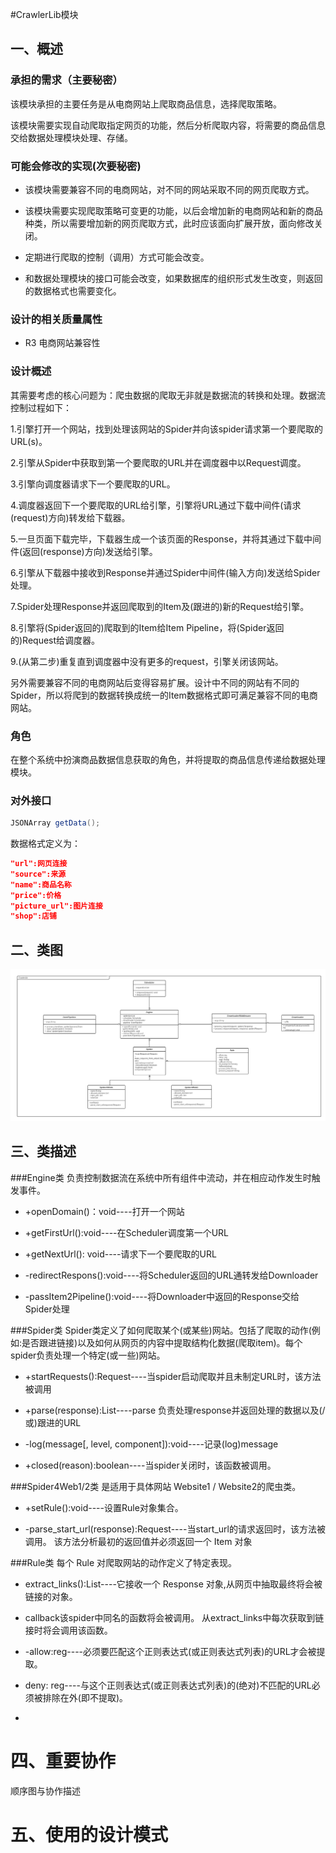 #CrawlerLib模块
## 一、概述 ##

### 承担的需求（主要秘密） ###
  该模块承担的主要任务是从电商网站上爬取商品信息，选择爬取策略。
  
  该模块需要实现自动爬取指定网页的功能，然后分析爬取内容，将需要的商品信息交给数据处理模块处理、存储。
  
### 可能会修改的实现(次要秘密) ###
* 该模块需要兼容不同的电商网站，对不同的网站采取不同的网页爬取方式。

* 该模块需要实现爬取策略可变更的功能，以后会增加新的电商网站和新的商品种类，所以需要增加新的网页爬取方式，此时应该面向扩展开放，面向修改关闭。

* 定期进行爬取的控制（调用）方式可能会改变。

* 和数据处理模块的接口可能会改变，如果数据库的组织形式发生改变，则返回的数据格式也需要变化。

### 设计的相关质量属性 ###
* R3 电商网站兼容性

### 设计概述 ###
其需要考虑的核心问题为：爬虫数据的爬取无非就是数据流的转换和处理。数据流控制过程如下：  

1.引擎打开一个网站，找到处理该网站的Spider并向该spider请求第一个要爬取的URL(s)。  

2.引擎从Spider中获取到第一个要爬取的URL并在调度器中以Request调度。  

3.引擎向调度器请求下一个要爬取的URL。  

4.调度器返回下一个要爬取的URL给引擎，引擎将URL通过下载中间件(请求(request)方向)转发给下载器。  

5.一旦页面下载完毕，下载器生成一个该页面的Response，并将其通过下载中间件(返回(response)方向)发送给引擎。  

6.引擎从下载器中接收到Response并通过Spider中间件(输入方向)发送给Spider处理。  

7.Spider处理Response并返回爬取到的Item及(跟进的)新的Request给引擎。  

8.引擎将(Spider返回的)爬取到的Item给Item Pipeline，将(Spider返回的)Request给调度器。  

9.(从第二步)重复直到调度器中没有更多的request，引擎关闭该网站。  

另外需要兼容不同的电商网站后变得容易扩展。设计中不同的网站有不同的Spider，所以将爬到的数据转换成统一的Item数据格式即可满足兼容不同的电商网站。


### 角色 ###
在整个系统中扮演商品数据信息获取的角色，并将提取的商品信息传递给数据处理模块。


### 对外接口 ###
```java
JSONArray getData();
```
数据格式定义为：
```json
"url":网页连接
"source":来源
"name":商品名称
"price":价格
"picture_url":图片连接
"shop":店铺
```

## 二、类图 ##

![](/assets/CrawlerLib类图.png)



## 三、类描述 ##

###Engine类
负责控制数据流在系统中所有组件中流动，并在相应动作发生时触发事件。    

* +openDomain()：void----打开一个网站  

* +getFirstUrl():void----在Scheduler调度第一个URL  

* +getNextUrl(): void----请求下一个要爬取的URL  

* -redirectRespons():void----将Scheduler返回的URL通转发给Downloader

* -passItem2Pipeline():void----将Downloader中返回的Response交给Spider处理

###Spider类
Spider类定义了如何爬取某个(或某些)网站。包括了爬取的动作(例如:是否跟进链接)以及如何从网页的内容中提取结构化数据(爬取item)。每个spider负责处理一个特定(或一些)网站。  
 
* +startRequests():Request----当spider启动爬取并且未制定URL时，该方法被调用  
 
* +parse(response):List----parse 负责处理response并返回处理的数据以及(/或)跟进的URL  

* -log(message[, level, component]):void----记录(log)message  

* +closed(reason):boolean----当spider关闭时，该函数被调用。    

###Spider4Web1/2类
是适用于具体网站 Website1 / Website2的爬虫类。  

* +setRule():void----设置Rule对象集合。  

* -parse_start_url(response):Request----当start_url的请求返回时，该方法被调用。 该方法分析最初的返回值并必须返回一个 Item 对象    

###Rule类
 每个 Rule 对爬取网站的动作定义了特定表现。  
 * extract_links():List----它接收一个 Response 对象,从网页中抽取最终将会被链接的对象。  
 
 * callback该spider中同名的函数将会被调用。 从extract_links中每次获取到链接时将会调用该函数。  
 
 *  -allow:reg----必须要匹配这个正则表达式(或正则表达式列表)的URL才会被提取｡
  
 * deny: reg----与这个正则表达式(或正则表达式列表)的(绝对)不匹配的URL必须被排除在外(即不提取)｡   
 
 *  
 
# 四、重要协作 #

顺序图与协作描述


# 五、使用的设计模式 #





